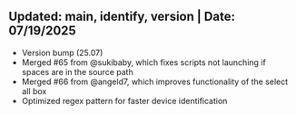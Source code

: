 ## Updated: main, identify, version | Date: 07/19/2025
- Version bump (25.07)
- Merged #65 from @sukibaby, which fixes scripts not launching if spaces are in the source path
- Merged #66 from @angeld7, which improves functionality of the select all box
- Optimized regex pattern for faster device identification

